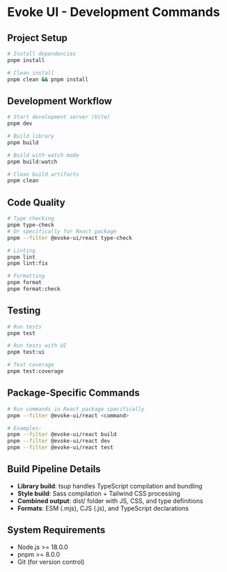 # Evoke UI - Development Commands

## Project Setup

```bash
# Install dependencies
pnpm install

# Clean install
pnpm clean && pnpm install
```

## Development Workflow

```bash
# Start development server (Vite)
pnpm dev

# Build library
pnpm build

# Build with watch mode
pnpm build:watch

# Clean build artifacts
pnpm clean
```

## Code Quality

```bash
# Type checking
pnpm type-check
# Or specifically for React package
pnpm --filter @evoke-ui/react type-check

# Linting
pnpm lint
pnpm lint:fix

# Formatting
pnpm format
pnpm format:check
```

## Testing

```bash
# Run tests
pnpm test

# Run tests with UI
pnpm test:ui

# Test coverage
pnpm test:coverage
```

## Package-Specific Commands

```bash
# Run commands in React package specifically
pnpm --filter @evoke-ui/react <command>

# Examples:
pnpm --filter @evoke-ui/react build
pnpm --filter @evoke-ui/react dev
pnpm --filter @evoke-ui/react test
```

## Build Pipeline Details

- **Library build**: tsup handles TypeScript compilation and bundling
- **Style build**: Sass compilation + Tailwind CSS processing
- **Combined output**: dist/ folder with JS, CSS, and type definitions
- **Formats**: ESM (.mjs), CJS (.js), and TypeScript declarations

## System Requirements

- Node.js >= 18.0.0
- pnpm >= 8.0.0
- Git (for version control)
